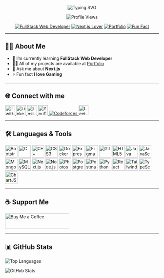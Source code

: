 <!-- Profile Banner -->
<p align="center">
  <img src="https://readme-typing-svg.demolab.com?font=Fira+Code&weight=600&pause=1000&color=3BE8B0&center=true&vCenter=true&width=435&lines=Hi+%F0%9F%91%8B%2C+I'm+Ashwani+Kushwaha;A+Passionate+Software+Developer;Full+Stack+Web+Developer;Frontend+Web+Developer;Back+End+Web+Developer;Building+Efficient+and+Scalable+Webapps" alt="Typing SVG" />
</p>

<p align="center">
  <img src="https://komarev.com/ghpvc/?username=ashwanik0777&label=Profile%20views&color=0e75b6&style=flat" alt="Profile Views" />
</p>

<div align="center">
  
[![FullStack Web Developer](https://img.shields.io/badge/Currently%20Learning-FullStack%20Web%20Dev-orange?style=flat-square&logo=bookstack)](#)
[![Next.js Lover](https://img.shields.io/badge/Ask%20me%20about-Next.js-000?style=flat-square&logo=next.js&logoColor=white)](#)
[![Portfolio](https://img.shields.io/badge/Portfolio-Visit-29b6f6?style=flat-square&logo=About.me&logoColor=white)](https://ashwanik0777.github.io/portfolio/)
[![Fun Fact](https://img.shields.io/badge/Fun%20Fact-I%20love%20Gaming-ffb347?style=flat-square&logo=steam&logoColor=white)](#)
  
</div>

---

## 👨‍💻 About Me

- 🌱 I’m currently learning **FullStack Web Developer**
- 👨‍💻 All of my projects are available at [Portfolio](https://ashwanik0777.github.io/portfolio/)
- 💬 Ask me about **Next.js**
- ⚡ Fun fact **I love Gaming**

---

## 🌐 Connect with me

<p align="left" >
  <a href="https://twitter.com/ashwanik0777" target="_blank">
    <img src="https://cdn.jsdelivr.net/gh/devicons/devicon/icons/twitter/twitter-original.svg" width="32" height="32" alt="Twitter"/>
  </a>
  <a href="https://linkedin.com/in/ashwanik0777" target="_blank">
    <img src="https://cdn.jsdelivr.net/gh/devicons/devicon/icons/linkedin/linkedin-original.svg" width="32" height="32" alt="LinkedIn"/>
  </a>
  <a href="https://instagram.com/ashwanik0777" target="_blank">
    <img src="https://raw.githubusercontent.com/rahuldkjain/github-profile-readme-generator/master/src/images/icons/Social/instagram.svg" width="32" height="32" alt="Instagram"/>
  </a>
  <a href="https://www.youtube.com/c/ashwanik0777" target="_blank">
    <img src="https://raw.githubusercontent.com/rahuldkjain/github-profile-readme-generator/master/src/images/icons/Social/youtube.svg" width="32" height="32" alt="YouTube"/>
  </a>
  <a href="https://codeforces.com/profile/ashwanik0777" target="_blank">
    <img src="https://img.icons8.com/external-tal-revivo-color-tal-revivo/32/000000/external-codeforces-programming-competitions-and-contests-programming-community-logo-color-tal-revivo.png" alt="Codeforces"/>
  </a>
  <a href="https://www.leetcode.com/ashwanik0777" target="_blank">
    <img src="https://raw.githubusercontent.com/rahuldkjain/github-profile-readme-generator/master/src/images/icons/Social/leet-code.svg" width="32" height="32" alt="Leetcode"/>
  </a>
</p>

---

## 🛠️ Languages & Tools

<p align="left">
  <img src="https://cdn.jsdelivr.net/gh/devicons/devicon/icons/bootstrap/bootstrap-plain.svg" width="40" height="40" alt="Bootstrap"/>
  <img src="https://cdn.jsdelivr.net/gh/devicons/devicon/icons/c/c-original.svg" width="40" height="40" alt="C"/>
  <img src="https://cdn.jsdelivr.net/gh/devicons/devicon/icons/cplusplus/cplusplus-original.svg" width="40" height="40" alt="C++"/>
  <img src="https://cdn.jsdelivr.net/gh/devicons/devicon/icons/css3/css3-original.svg" width="40" height="40" alt="CSS3"/>
  <img src="https://cdn.jsdelivr.net/gh/devicons/devicon/icons/docker/docker-original.svg" width="40" height="40" alt="Docker"/>
  <img src="https://cdn.jsdelivr.net/gh/devicons/devicon/icons/express/express-original.svg" width="40" height="40" alt="Express"/>
  <img src="https://cdn.jsdelivr.net/gh/devicons/devicon/icons/figma/figma-original.svg" width="40" height="40" alt="Figma"/>
  <img src="https://cdn.jsdelivr.net/gh/devicons/devicon/icons/git/git-original.svg" width="40" height="40" alt="Git"/>
  <img src="https://cdn.jsdelivr.net/gh/devicons/devicon/icons/html5/html5-original.svg" width="40" height="40" alt="HTML5"/>
  <img src="https://cdn.jsdelivr.net/gh/devicons/devicon/icons/java/java-original.svg" width="40" height="40" alt="Java"/>
  <img src="https://cdn.jsdelivr.net/gh/devicons/devicon/icons/javascript/javascript-original.svg" width="40" height="40" alt="JavaScript"/>
  <img src="https://cdn.jsdelivr.net/gh/devicons/devicon/icons/mongodb/mongodb-original.svg" width="40" height="40" alt="MongoDB"/>
  <img src="https://cdn.jsdelivr.net/gh/devicons/devicon/icons/mysql/mysql-original.svg" width="40" height="40" alt="MySQL"/>
  <img src="https://cdn.jsdelivr.net/gh/devicons/devicon/icons/nextjs/nextjs-original.svg" width="40" height="40" alt="Next.js"/>
  <img src="https://cdn.jsdelivr.net/gh/devicons/devicon/icons/nodejs/nodejs-original.svg" width="40" height="40" alt="Node.js"/>
  <img src="https://cdn.jsdelivr.net/gh/devicons/devicon/icons/photoshop/photoshop-plain.svg" width="40" height="40" alt="Photoshop"/>
  <img src="https://cdn.jsdelivr.net/gh/devicons/devicon/icons/postgresql/postgresql-original.svg" width="40" height="40" alt="PostgreSQL"/>
  <img src="https://cdn.jsdelivr.net/gh/devicons/devicon/icons/postman/postman-original.svg" width="40" height="40" alt="Postman"/>
  <img src="https://cdn.jsdelivr.net/gh/devicons/devicon/icons/python/python-original.svg" width="40" height="40" alt="Python"/>
  <img src="https://cdn.jsdelivr.net/gh/devicons/devicon/icons/react/react-original.svg" width="40" height="40" alt="React"/>
  <img src="https://www.vectorlogo.zone/logos/tailwindcss/tailwindcss-icon.svg" width="40" height="40" alt="TailwindCSS"/>
  <img src="https://cdn.jsdelivr.net/gh/devicons/devicon/icons/typescript/typescript-original.svg" width="40" height="40" alt="TypeScript"/>
  <img src="https://www.chartjs.org/media/logo-title.svg" width="40" height="40" alt="ChartJS"/>
</p>

---

## ☕ Support Me

<p>
  <a href="https://www.buymeacoffee.com/ashwanik0777">
    <img src="https://cdn.buymeacoffee.com/buttons/v2/default-yellow.png" height="50" width="210" alt="Buy Me a Coffee" />
  </a>
</p>

---

## 📊 GitHub Stats

<p align="left">
  <img src="https://github-readme-stats.vercel.app/api/top-langs?username=ashwanik0777&show_icons=true&locale=en&layout=compact&theme=tokyonight" alt="Top Languages" />
</p>
<p align="left">
  <img src="https://github-readme-stats.vercel.app/api?username=ashwanik0777&show_icons=true&locale=en&theme=tokyonight" alt="GitHub Stats" />
</p>
